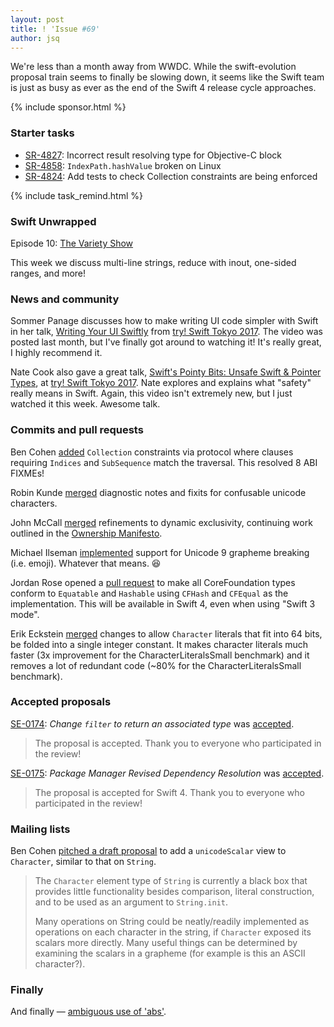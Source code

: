 ```yaml
---
layout: post
title: ! 'Issue #69'
author: jsq
---
```


We're less than a month away from WWDC. While the swift-evolution proposal train seems to finally be slowing down, it seems like the Swift team is just as busy as ever as the end of the Swift 4 release cycle approaches.

<!--excerpt-->

{% include sponsor.html %}

### Starter tasks

- [SR-4827](https://bugs.swift.org/browse/SR-4827): Incorrect result resolving type for Objective-C block
- [SR-4858](https://bugs.swift.org/browse/SR-4858): `IndexPath.hashValue` broken on Linux
- [SR-4824](https://bugs.swift.org/browse/SR-4824): Add tests to check Collection constraints are being enforced

{% include task_remind.html %}

### Swift Unwrapped

Episode 10: [The Variety Show](https://spec.fm/podcasts/swift-unwrapped/68158)

This week we discuss multi-line strings, reduce with inout, one-sided ranges, and more!

### News and community

Sommer Panage discusses how to make writing UI code simpler with Swift in her talk, [Writing Your UI Swiftly](https://news.realm.io/news/sommer-panage-writing-your-ui-swiftly/) from [try! Swift Tokyo 2017](https://www.tryswift.co). The video was posted last month, but I've finally got around to watching it! It's really great, I highly recommend it.

Nate Cook also gave a great talk, [Swift's Pointy Bits: Unsafe Swift & Pointer Types](https://news.realm.io/news/nate-cook-tryswift-tokyo-unsafe-swift-and-pointer-types/), at [try! Swift Tokyo 2017](https://www.tryswift.co). Nate explores and explains what "safety" really means in Swift. Again, this video isn't extremely new, but I just watched it this week. Awesome talk.

### Commits and pull requests

Ben Cohen [added](https://github.com/apple/swift/pull/9374) `Collection` constraints via protocol where clauses requiring `Indices` and `SubSequence` match the traversal. This resolved 8 ABI FIXMEs!

Robin Kunde [merged](https://github.com/apple/swift/pull/9070) diagnostic notes and fixits for confusable unicode characters.

John McCall [merged](https://github.com/apple/swift/pull/9431) refinements to dynamic exclusivity, continuing work outlined in the [Ownership Manifesto](https://github.com/apple/swift/blob/master/docs/OwnershipManifesto.md).

Michael Ilseman [implemented](https://github.com/apple/swift/pull/9265) support for Unicode 9 grapheme breaking (i.e. emoji). Whatever that means. 😆

Jordan Rose opened a [pull request](https://github.com/apple/swift/pull/9401) to make all CoreFoundation types conform to `Equatable` and `Hashable` using `CFHash` and `CFEqual` as the implementation. This will be available in Swift 4, even when using "Swift 3 mode".

Erik Eckstein [merged](https://github.com/apple/swift/pull/9353) changes to allow `Character` literals that fit into 64 bits, be folded into a single integer constant. It makes character literals much faster (3x improvement for the CharacterLiteralsSmall benchmark) and it removes a lot of redundant code (~80% for the CharacterLiteralsSmall benchmark).

### Accepted proposals

[SE-0174](https://github.com/apple/swift-evolution/blob/master/proposals/0174-filter-range-replaceable.md): *Change `filter` to return an associated type* was [accepted](https://lists.swift.org/pipermail/swift-evolution-announce/2017-May/000374.html).

> The proposal is accepted. Thank you to everyone who participated in the review!

[SE-0175](https://github.com/apple/swift-evolution/blob/master/proposals/0175-package-manager-revised-dependency-resolution.md): *Package Manager Revised Dependency Resolution* was [accepted](https://lists.swift.org/pipermail/swift-evolution-announce/2017-May/000375.html).

> The proposal is accepted for Swift 4. Thank you to everyone who participated in the review!

### Mailing lists

Ben Cohen [pitched a draft proposal](https://lists.swift.org/pipermail/swift-evolution/Week-of-Mon-20170508/036582.html) to add a `unicodeScalar` view to `Character`, similar to that on `String`.

> The `Character` element type of `String` is currently a black box that provides little functionality besides comparison, literal construction, and to be used as an argument to `String.init`.
>
> Many operations on String could be neatly/readily implemented as operations on each character in the string, if `Character` exposed its scalars more directly. Many useful things can be determined by examining the scalars in a grapheme (for example is this an ASCII character?).

### Finally

And finally &mdash; [ambiguous use of 'abs'](https://twitter.com/jckarter/status/859114207077322752).
